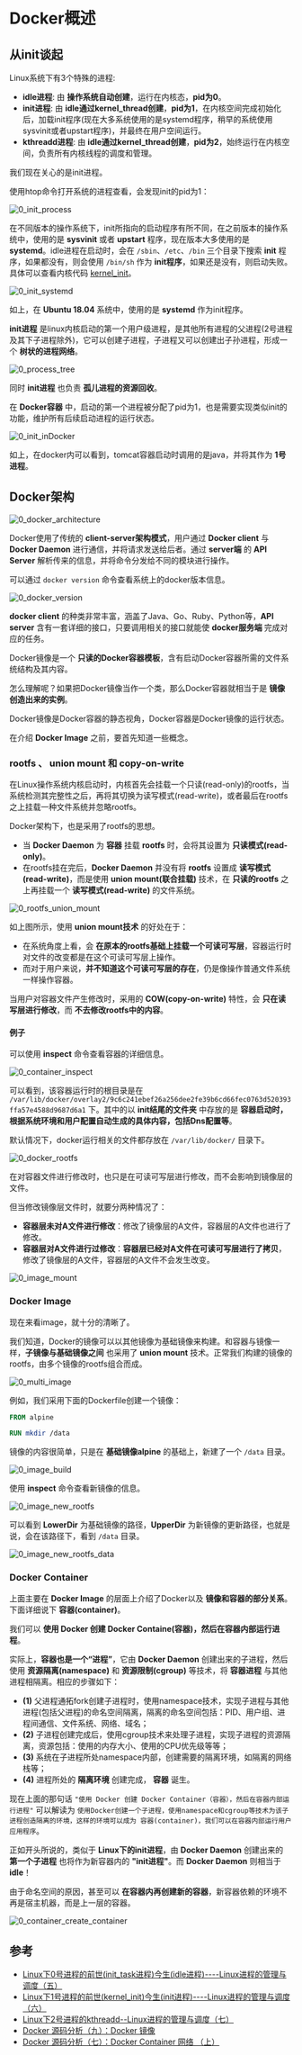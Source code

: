 # Docker概述

## 从init谈起

Linux系统下有3个特殊的进程:

- **idle进程**: 由 **操作系统自动创建**，运行在内核态，**pid为0**。
- **init进程**: 由 **idle通过kernel_thread创建**，**pid为1**，在内核空间完成初始化后，加载init程序(现在大多系统使用的是systemd程序，稍早的系统使用sysvinit或者upstart程序)，并最终在用户空间运行。
- **kthreadd进程**: 由 **idle通过kernel_thread创建**，**pid为2**，始终运行在内核空间，负责所有内核线程的调度和管理。

我们现在关心的是init进程。

使用htop命令打开系统的进程查看，会发现init的pid为1：

![0_init_process](/Image/Docker/0_init_process.jpg)

在不同版本的操作系统下，init所指向的启动程序有所不同，在之前版本的操作系统中，使用的是 **sysvinit** 或者 **upstart** 程序，现在版本大多使用的是 **systemd**。idle进程在启动时，会在 `/sbin`、`/etc`、`/bin` 三个目录下搜索 **init** 程序，如果都没有，则会使用 `/bin/sh` 作为 **init程序**，如果还是没有，则启动失败。具体可以查看内核代码 [kernel_init](https://elixir.bootlin.com/linux/v4.5/source/init/main.c#L932)。

![0_init_systemd](/Image/Docker/0_init_systemd.jpg)

如上，在 **Ubuntu 18.04** 系统中，使用的是 **systemd** 作为init程序。

**init进程** 是linux内核启动的第一个用户级进程，是其他所有进程的父进程(2号进程及其下子进程除外)，它可以创建子进程，子进程又可以创建出子孙进程，形成一个 **树状的进程网络**。

![0_process_tree](/Image/Docker/0_process_tree.jpg)

同时 **init进程** 也负责 **孤儿进程的资源回收**。

在 **Docker容器** 中，启动的第一个进程被分配了pid为1，也是需要实现类似init的功能，维护所有后续启动进程的运行状态。

![0_init_inDocker](/Image/Docker/0_init_inDocker.jpg)

如上，在docker内可以看到，tomcat容器启动时调用的是java，并将其作为 **1号进程**。

## Docker架构

![0_docker_architecture](/Image/Docker/0_docker_architecture.png)

Docker使用了传统的 **client-server架构模式**，用户通过 **Docker client** 与 **Docker Daemon** 进行通信，并将请求发送给后者。通过 **server端** 的 **API Server** 解析传来的信息，并将命令分发给不同的模块进行操作。

可以通过 `docker version` 命令查看系统上的docker版本信息。

![0_docker_version](/Image/Docker/0_docker_version.jpg)

**docker client** 的种类非常丰富，涵盖了Java、Go、Ruby、Python等，**API server** 含有一套详细的接口，只要调用相关的接口就能使 **docker服务端** 完成对应的任务。

Docker镜像是一个 **只读的Docker容器模板**，含有启动Docker容器所需的文件系统结构及其内容。

怎么理解呢？如果把Docker镜像当作一个类，那么Docker容器就相当于是 **镜像创造出来的实例**。

Docker镜像是Docker容器的静态视角，Docker容器是Docker镜像的运行状态。

在介绍 **Docker Image** 之前，要首先知道一些概念。

### rootfs 、 union mount 和 copy-on-write

在Linux操作系统内核启动时，内核首先会挂载一个只读(read-only)的rootfs，当系统检测其完整性之后，再将其切换为读写模式(read-write)，或者最后在rootfs之上挂载一种文件系统并忽略rootfs。

Docker架构下，也是采用了rootfs的思想。

- 当 **Docker Daemon** 为 **容器** 挂载 **rootfs** 时，会将其设置为 **只读模式(read-only)**。
- 在rootfs挂在完后，**Docker Daemon** 并没有将 **rootfs** 设置成 **读写模式(read-write)**，而是使用 **union mount(联合挂载)** 技术，在 **只读的rootfs** 之上再挂载一个 **读写模式(read-write)** 的文件系统。

![0_rootfs_union_mount](/Image/Docker/0_rootfs_union_mount.jpg)

如上图所示，使用 **union mount技术** 的好处在于：

- 在系统角度上看，会 **在原本的rootfs基础上挂载一个可读可写层**，容器运行时对文件的改变都是在这个可读可写层上操作。
- 而对于用户来说，**并不知道这个可读可写层的存在**，仍是像操作普通文件系统一样操作容器。

当用户对容器文件产生修改时，采用的 **COW(copy-on-write)** 特性，会 **只在读写层进行修改**，而 **不去修改rootfs中的内容**。

#### 例子

可以使用 **inspect** 命令查看容器的详细信息。

![0_container_inspect](/Image/Docker/0_container_inspect.jpg)

可以看到，该容器运行时的根目录是在 `/var/lib/docker/overlay2/9c6c241ebef26a256dee2fe39b6cd66fec0763d520393ffa57e4588d9687d6a1` 下。其中的以 **init结尾的文件夹** 中存放的是 **容器启动时，根据系统环境和用户配置自动生成的具体内容，包括Dns配置等**。

默认情况下，docker运行相关的文件都存放在 `/var/lib/docker/` 目录下。

![0_docker_rootfs](/Image/Docker/0_docker_rootfs.jpg)

在对容器文件进行修改时，也只是在可读可写层进行修改，而不会影响到镜像层的文件。

但当修改镜像层文件时，就要分两种情况了：

- **容器层未对A文件进行修改**：修改了镜像层的A文件，容器层的A文件也进行了修改。
- **容器层对A文件进行过修改**：**容器层已经对A文件在可读可写层进行了拷贝**，修改了镜像层的A文件，容器层的A文件不会发生改变。

![0_image_mount](/Image/Docker/0_image_mount.jpg)

### Docker Image

现在来看image，就十分的清晰了。

我们知道，Docker的镜像可以以其他镜像为基础镜像来构建。和容器与镜像一样，**子镜像与基础镜像之间** 也采用了 **union mount** 技术。正常我们构建的镜像的rootfs，由多个镜像的rootfs组合而成。

![0_multi_image](/Image/Docker/0_multi_image.jpg)

例如，我们采用下面的Dockerfile创建一个镜像：

```dockerfile
FROM alpine

RUN mkdir /data
```

镜像的内容很简单，只是在 **基础镜像alpine** 的基础上，新建了一个 `/data` 目录。

![0_image_build](/Image/Docker/0_image_build.jpg)

使用 **inspect** 命令查看新镜像的信息。

![0_image_new_rootfs](/Image/Docker/0_image_new_rootfs.jpg)

可以看到 **LowerDir** 为基础镜像的路径，**UpperDir** 为新镜像的更新路径，也就是说，会在该路径下，看到 `/data` 目录。

![0_image_new_rootfs_data](/Image/Docker/0_image_new_rootfs_data.jpg)

### Docker Container

上面主要在 **Docker Image** 的层面上介绍了Docker以及 **镜像和容器的部分关系**。下面详细说下 **容器(container)**。

我们可以 **使用 Docker 创建 Docker Containe(容器)，然后在容器内部运行进程**。

实际上，**容器也是一个“进程”**，它由 **Docker Daemon** 创建出来的子进程，然后使用 **资源隔离(namespace)** 和 **资源限制(cgroup)** 等技术，将 **容器进程** 与其他进程相隔离。相应的步骤如下：

- **(1)** 父进程通拓fork创建子进程时，使用namespace技术，实现子进程与其他进程(包括父进程)的命名空间隔离，隔离的命名空间包括：PID、用户组、进程间通信、文件系统、网络、域名；
- **(2)** 子进程创建完成后，使用cgroup技术来处理子进程，实现子进程的资源隔离，资源包括：使用的内存大小、使用的CPU优先级等等；
- **(3)** 系统在子进程所处namespace内部，创建需要的隔离环境，如隔离的网络栈等；
- **(4)** 进程所处的 **隔离环境** 创建完成， **容器** 诞生。

现在上面的那句话 `"使用 Docker 创建 Docker Container（容器），然后在容器内部运行进程"` 可以解读为 `使用Docker创建一个子进程，使用namespace和cgroup等技术为该子进程创造隔离的环境，这样的环境可以成为 容器(container)，我们可以在容器内部运行用户应用程序`。

正如开头所说的，类似于 **Linux下的init进程**，由 **Docker Daemon** 创建出来的 **第一个子进程** 也将作为新容器内的 **"init进程"**。而 **Docker Daemon** 则相当于 **idle**！

由于命名空间的原因，甚至可以 **在容器内再创建新的容器**，新容器依赖的环境不再是宿主机器，而是上一层的容器。

![0_container_create_container](/Image/Docker/0_container_create_container.jpg)

## 参考

- [Linux下0号进程的前世(init_task进程)今生(idle进程)----Linux进程的管理与调度（五）](https://blog.csdn.net/gatieme/article/details/51484562)
- [Linux下1号进程的前世(kernel_init)今生(init进程)----Linux进程的管理与调度（六）](https://blog.csdn.net/gatieme/article/details/51532804)
- [Linux下2号进程的kthreadd--Linux进程的管理与调度（七）](https://blog.csdn.net/gatieme/article/details/51566690)
- [Docker 源码分析（九）：Docker 镜像](https://infoq.cn/article/docker-source-code-analysis-part9?useSponsorshipSuggestions=true)
- [Docker 源码分析（七）：Docker Container 网络 （上）](https://infoq.cn/article/docker-source-code-analysis-part7)